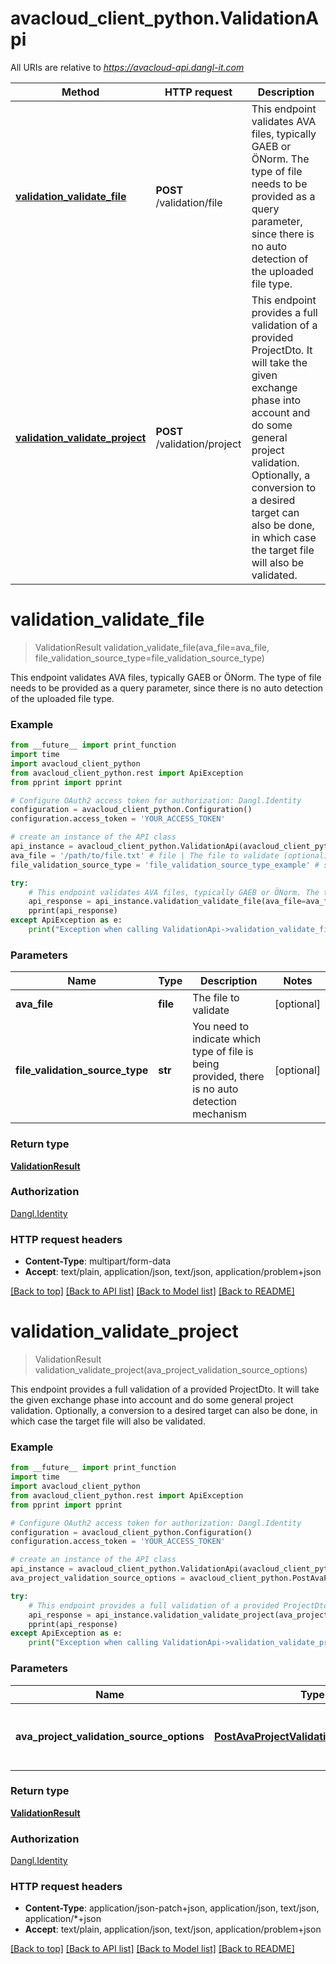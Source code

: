 # avacloud_client_python.ValidationApi

All URIs are relative to *https://avacloud-api.dangl-it.com*

Method | HTTP request | Description
------------- | ------------- | -------------
[**validation_validate_file**](ValidationApi.md#validation_validate_file) | **POST** /validation/file | This endpoint validates AVA files, typically GAEB or ÖNorm. The type of file needs to be provided as a query parameter, since there is no auto detection of the uploaded file type.
[**validation_validate_project**](ValidationApi.md#validation_validate_project) | **POST** /validation/project | This endpoint provides a full validation of a provided ProjectDto. It will take the given exchange phase into account and do some general project validation. Optionally, a conversion to a desired target can also be done, in which case the target file will also be validated.


# **validation_validate_file**
> ValidationResult validation_validate_file(ava_file=ava_file, file_validation_source_type=file_validation_source_type)

This endpoint validates AVA files, typically GAEB or ÖNorm. The type of file needs to be provided as a query parameter, since there is no auto detection of the uploaded file type.

### Example
```python
from __future__ import print_function
import time
import avacloud_client_python
from avacloud_client_python.rest import ApiException
from pprint import pprint

# Configure OAuth2 access token for authorization: Dangl.Identity
configuration = avacloud_client_python.Configuration()
configuration.access_token = 'YOUR_ACCESS_TOKEN'

# create an instance of the API class
api_instance = avacloud_client_python.ValidationApi(avacloud_client_python.ApiClient(configuration))
ava_file = '/path/to/file.txt' # file | The file to validate (optional)
file_validation_source_type = 'file_validation_source_type_example' # str | You need to indicate which type of file is being provided, there is no auto detection mechanism (optional)

try:
    # This endpoint validates AVA files, typically GAEB or ÖNorm. The type of file needs to be provided as a query parameter, since there is no auto detection of the uploaded file type.
    api_response = api_instance.validation_validate_file(ava_file=ava_file, file_validation_source_type=file_validation_source_type)
    pprint(api_response)
except ApiException as e:
    print("Exception when calling ValidationApi->validation_validate_file: %s\n" % e)
```

### Parameters

Name | Type | Description  | Notes
------------- | ------------- | ------------- | -------------
 **ava_file** | **file**| The file to validate | [optional] 
 **file_validation_source_type** | **str**| You need to indicate which type of file is being provided, there is no auto detection mechanism | [optional] 

### Return type

[**ValidationResult**](ValidationResult.md)

### Authorization

[Dangl.Identity](../README.md#Dangl.Identity)

### HTTP request headers

 - **Content-Type**: multipart/form-data
 - **Accept**: text/plain, application/json, text/json, application/problem+json

[[Back to top]](#) [[Back to API list]](../README.md#documentation-for-api-endpoints) [[Back to Model list]](../README.md#documentation-for-models) [[Back to README]](../README.md)

# **validation_validate_project**
> ValidationResult validation_validate_project(ava_project_validation_source_options)

This endpoint provides a full validation of a provided ProjectDto. It will take the given exchange phase into account and do some general project validation. Optionally, a conversion to a desired target can also be done, in which case the target file will also be validated.

### Example
```python
from __future__ import print_function
import time
import avacloud_client_python
from avacloud_client_python.rest import ApiException
from pprint import pprint

# Configure OAuth2 access token for authorization: Dangl.Identity
configuration = avacloud_client_python.Configuration()
configuration.access_token = 'YOUR_ACCESS_TOKEN'

# create an instance of the API class
api_instance = avacloud_client_python.ValidationApi(avacloud_client_python.ApiClient(configuration))
ava_project_validation_source_options = avacloud_client_python.PostAvaProjectValidationSourceOptions() # PostAvaProjectValidationSourceOptions | The options used for the validation operation

try:
    # This endpoint provides a full validation of a provided ProjectDto. It will take the given exchange phase into account and do some general project validation. Optionally, a conversion to a desired target can also be done, in which case the target file will also be validated.
    api_response = api_instance.validation_validate_project(ava_project_validation_source_options)
    pprint(api_response)
except ApiException as e:
    print("Exception when calling ValidationApi->validation_validate_project: %s\n" % e)
```

### Parameters

Name | Type | Description  | Notes
------------- | ------------- | ------------- | -------------
 **ava_project_validation_source_options** | [**PostAvaProjectValidationSourceOptions**](PostAvaProjectValidationSourceOptions.md)| The options used for the validation operation | 

### Return type

[**ValidationResult**](ValidationResult.md)

### Authorization

[Dangl.Identity](../README.md#Dangl.Identity)

### HTTP request headers

 - **Content-Type**: application/json-patch+json, application/json, text/json, application/*+json
 - **Accept**: text/plain, application/json, text/json, application/problem+json

[[Back to top]](#) [[Back to API list]](../README.md#documentation-for-api-endpoints) [[Back to Model list]](../README.md#documentation-for-models) [[Back to README]](../README.md)


